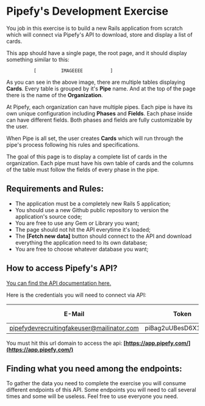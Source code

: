 # Pipefy's Development Exercise

You job in this exercise is to build a new Rails application from scratch which will connect via Pipefy's API to download, store and display a list of cards.

This app should have a single page, the root page, and it should display something similar to this:


              [         IMAGEEEE          ]


As you can see in the above image, there are multiple tables displaying **Cards**. Every table is grouped by it's **Pipe** name. And at the top of the page there is the name of the **Organization**.

At Pipefy, each organization can have multiple pipes. Each pipe is have its own unique configuration including **Phases** and **Fields**. Each phase inside can have different fields. Both phases and fields are fully customizable by the user.

When Pipe is all set, the user creates **Cards** which will run through the pipe's process following his rules and specifications.

The goal of this page is to display a complete list of cards in the organization. Each pipe must have his own table of cards and the columns of the table must follow the fields of every phase in the pipe.


## Requirements and Rules:

* The application must be a completely new Rails 5 application;
* You should use a new Github public repository to version the application's source code;
* You are free to use any Gem or Library you want;
* The page should not hit the API everytime it's loaded;
* The **[Fetch new data]** button should connect to the API and download everything the application need to its own database;
* You are free to choose whatever database you want;

## How to access Pipefy's API?

[You can find the API documentation here.](https://www.gitbook.com/book/pipefy/pipefy-api-docs/details)

Here is the credentials you will need to connect via API:

| E-Mail                                     | Token                | Organization ID |
|--------------------------------------------|----------------------|-----------------|
| pipefydevrecruitingfakeuser@mailinator.com | piBag2uUBesD6X1q78FR | 49232           |

You must hit this url domain to access the api: **[https://app.pipefy.com/](https://app.pipefy.com/)**

## Finding what you need among the endpoints:

To gather the data you need to complete the exercise you will consume different endpoints of this API. Some endpoints you will need to call several times and some will be useless. Feel free to use everyone you need.





